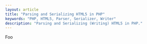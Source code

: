 ```yaml
---
layout: article
title: "Parsing and Serializing HTML5 in PHP"
keywords: "PHP, HTML5, Parser, Serializer, Writer"
description: "Parsing and Serializing (Writing) HTML5 in PHP."
---
```

Foo
